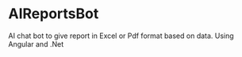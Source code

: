 # AIReportsBot
AI chat bot to give report in Excel or Pdf format based on data. Using Angular and .Net
